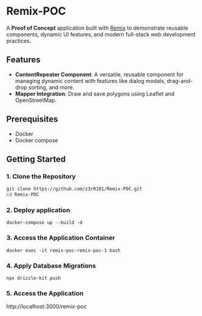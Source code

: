 # Remix-POC

A **Proof of Concept** application built with [Remix](https://remix.run/) to demonstrate reusable components, dynamic UI features, and modern full-stack web development practices.

## Features

- **ContentRepeater Component**: A versatile, reusable component for managing dynamic content with features like dialog modals, drag-and-drop sorting, and more.
- **Mapper Integration**: Draw and save polygons using Leaflet and OpenStreetMap.

## Prerequisites

- Docker
- Docker compose

## Getting Started

### 1. Clone the Repository
```bash
git clone https://github.com/z3r0101/Remix-POC.git
cd Remix-POC
```

### 2. Deploy application
```docker-compose up --build -d```

### 3. Access the Application Container
```docker exec -it remix-poc-remix-poc-1 bash```

### 4. Apply Database Migrations
```npx drizzle-kit push```

### 5. Access the Application
http://localhost:3000/remix-poc